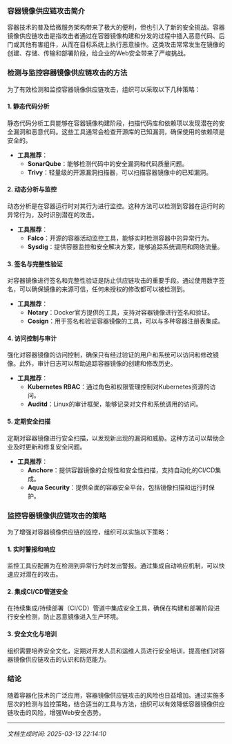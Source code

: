 ### 容器镜像供应链攻击简介

容器技术的普及给微服务架构带来了极大的便利，但也引入了新的安全挑战。容器镜像供应链攻击是指攻击者通过在容器镜像构建和分发的过程中插入恶意代码、后门或其他有害组件，从而在目标系统上执行恶意操作。这类攻击常常发生在镜像的创建、存储、传输和部署阶段，给企业的Web安全带来了严峻挑战。

### 检测与监控容器镜像供应链攻击的方法

为了有效检测和监控容器镜像供应链攻击，组织可以采取以下几种策略：

#### 1. 静态代码分析

静态代码分析工具能够在容器镜像构建阶段，扫描代码库和依赖项以发现潜在的安全漏洞和恶意代码。这些工具通常会检查开源库的已知漏洞，确保使用的依赖项是安全的。

- **工具推荐**：
  - **SonarQube**：能够检测代码中的安全漏洞和代码质量问题。
  - **Trivy**：轻量级的开源漏洞扫描器，可以扫描容器镜像中的已知漏洞。

#### 2. 动态分析与监控

动态分析是在容器运行时对其行为进行监控。这种方法可以检测到容器在运行时的异常行为，及时识别潜在的攻击。

- **工具推荐**：
  - **Falco**：开源的容器活动监控工具，能够实时检测容器中的异常行为。
  - **Sysdig**：提供容器监控和安全解决方案，能够追踪系统调用和网络流量。

#### 3. 签名与完整性验证

对容器镜像进行签名和完整性验证是防止供应链攻击的重要手段。通过使用数字签名，可以确保镜像的来源可信，任何未授权的修改都可以被检测到。

- **工具推荐**：
  - **Notary**：Docker官方提供的工具，支持对容器镜像进行签名和验证。
  - **Cosign**：用于签名和验证容器镜像的工具，可以与多种容器注册表集成。

#### 4. 访问控制与审计

强化对容器镜像的访问控制，确保只有经过验证的用户和系统可以访问和修改镜像。此外，审计日志可以帮助追踪容器镜像的创建和修改历史。

- **工具推荐**：
  - **Kubernetes RBAC**：通过角色和权限管理控制对Kubernetes资源的访问。
  - **Auditd**：Linux的审计框架，能够记录对文件和系统调用的访问。

#### 5. 定期安全扫描

定期对容器镜像进行安全扫描，以发现新出现的漏洞和威胁。这种方法可以帮助企业及时更新和修复安全问题。

- **工具推荐**：
  - **Anchore**：提供容器镜像的合规性和安全性扫描，支持自动化的CI/CD集成。
  - **Aqua Security**：提供全面的容器安全平台，包括镜像扫描和运行时保护。

### 监控容器镜像供应链攻击的策略

为了增强对容器镜像供应链的监控，组织可以实施以下策略：

#### 1. 实时警报和响应

监控工具应配置为在检测到异常行为时发出警报。通过集成自动响应机制，可以快速应对潜在的攻击。

#### 2. 集成CI/CD管道安全

在持续集成/持续部署（CI/CD）管道中集成安全工具，确保在构建和部署阶段进行安全检测，防止恶意镜像进入生产环境。

#### 3. 安全文化与培训

组织需要培养安全文化，定期对开发人员和运维人员进行安全培训，提高他们对容器镜像供应链攻击的认识和防范能力。

### 结论

随着容器化技术的广泛应用，容器镜像供应链攻击的风险也日益增加。通过实施多层次的检测与监控策略，结合适当的工具与方法，组织可以有效降低容器镜像供应链攻击的风险，增强Web安全态势。

---

*文档生成时间: 2025-03-13 22:14:10*











